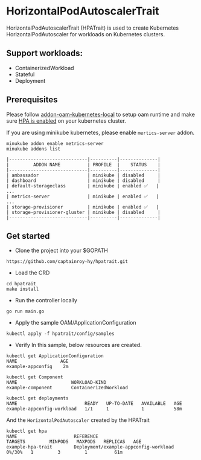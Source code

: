 # HorizontalPodAutoscalerTrait

HorizontalPodAutoscalerTrait (HPATrait) is used to create Kubernetes HorizontalPodAutoscaler for workloads on Kubernetes clusters.

## Support workloads:
- ContainerizedWorkload
- Stateful
- Deployment

## Prerequisites
Please follow [addon-oam-kubernetes-local](https://github.com/crossplane/addon-oam-kubernetes-local) to setup oam runtime and make sure [HPA  is enabled](https://kubernetes.io/docs/tasks/run-application/horizontal-pod-autoscale-walkthrough/#before-you-begin) on your kubernetes cluster. 

If you are using minikube kubernetes, please enable `mertics-server` addon.
```shellscript
minukube addon enable metrics-server
minukube addons list

|-----------------------------|----------|--------------|
|         ADDON NAME          | PROFILE  |    STATUS    |
|-----------------------------|----------|--------------|
| ambassador                  | minikube | disabled     |
| dashboard                   | minikube | disabled     |
| default-storageclass        | minikube | enabled ✅   |
...
| metrics-server              | minikube | enabled ✅   |
...
| storage-provisioner         | minikube | enabled ✅   |
| storage-provisioner-gluster | minikube | disabled     |
|-----------------------------|----------|--------------|
```

## Get started
- Clone the project into your $GOPATH
```
https://github.com/captainroy-hy/hpatrait.git
```
-  Load the CRD
```
cd hpatrait
make install
``` 
- Run the controller locally
```
go run main.go
```
- Apply the sample OAM/ApplicationConfiguration
```
kubectl apply -f hpatrait/config/samples
```

- Verify
In this sample, below resources are created.

```
kubectl get ApplicationConfiguration
NAME                AGE
example-appconfig    2m
```
```
kubectl get Component
NAME                    WORKLOAD-KIND
example-component       ContainerizedWorkload
```
```
kubectl get deployments
NAME                         READY   UP-TO-DATE   AVAILABLE   AGE
example-appconfig-workload   1/1     1            1           58m
```
And the `HorizontalPodAutoscaler` created by the HPATrait
```
kubectl get hpa
NAME                     REFERENCE                               TARGETS         MINPODS   MAXPODS   REPLICAS   AGE
example-hpa-trait        Deployment/example-appconfig-workload   0%/30%   1         3         1          61m
```
